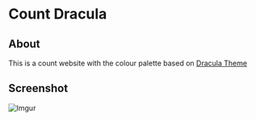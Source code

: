 # Count Dracula

## About
This is a count website with the colour palette based on [Dracula Theme](https://draculatheme.com/)

## Screenshot
![Imgur](https://i.imgur.com/2x2NStH.png)
